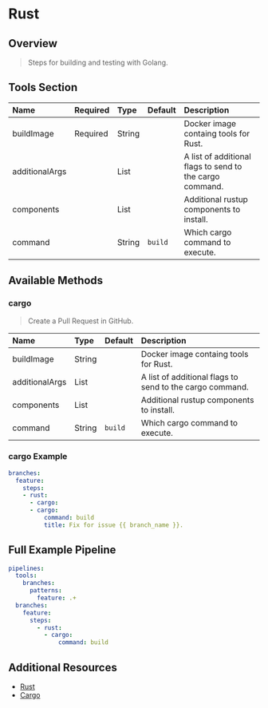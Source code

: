 # Rust

## Overview

> Steps for building and testing with Golang.

## Tools Section

| Name           | Required   | Type   | Default   | Description                                              |
|:---------------|:-----------|:-------|:----------|:---------------------------------------------------------|
| buildImage     | Required   | String |           | Docker image containg tools for Rust.                    |
| additionalArgs |            | List   |           | A list of additional flags to send to the cargo command. |
| components     |            | List   |           | Additional rustup components to install.                 |
| command        |            | String | `build`   | Which cargo command to execute.                          |

## Available Methods

### cargo

> Create a Pull Request in GitHub.

| Name           | Type   | Default   | Description                                              |
|:---------------|:-------|:----------|:---------------------------------------------------------|
| buildImage     | String |           | Docker image containg tools for Rust.                    |
| additionalArgs | List   |           | A list of additional flags to send to the cargo command. |
| components     | List   |           | Additional rustup components to install.                 |
| command        | String | `build`   | Which cargo command to execute.                          |

### cargo Example

```yaml
branches:
  feature:
    steps:
    - rust:
      - cargo:
      - cargo:
          command: build
          title: Fix for issue {{ branch_name }}.
```

## Full Example Pipeline

```yaml
pipelines:
  tools:
    branches:
      patterns:
        feature: .+
  branches:
    feature:
      steps:
        - rust:
          - cargo:
              command: build
```

## Additional Resources

* [Rust](https://www.rust-lang.org/en-US/)
* [Cargo](http://doc.crates.io)